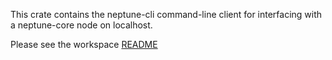 This crate contains the neptune-cli command-line client for interfacing with a 
neptune-core node on localhost.

Please see the workspace [README](../README.md)
